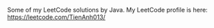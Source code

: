 Some of my LeetCode solutions by Java.
My LeetCode profile is here: https://leetcode.com/TienAnh013/
